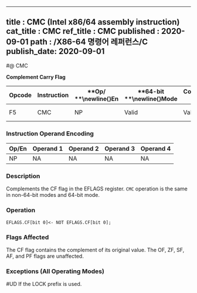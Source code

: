 ----------------------------
title : CMC (Intel x86/64 assembly instruction)
cat_title : CMC
ref_title : CMC
published : 2020-09-01
path : /X86-64 명령어 레퍼런스/C
publish_date: 2020-09-01
----------------------------
#@ CMC

**Complement Carry Flag**

|**Opcode**|**Instruction**|**Op/ **\newline{}**En**|**64-bit **\newline{}**Mode**|**Compat/**\newline{}**Leg Mode**|**Description**|
|----------|---------------|------------------------|-----------------------------|---------------------------------|---------------|
|F5|CMC|NP|Valid|Valid|Complement CF flag.|
### Instruction Operand Encoding


|Op/En|Operand 1|Operand 2|Operand 3|Operand 4|
|-----|---------|---------|---------|---------|
|NP|NA|NA|NA|NA|
### Description


Complements the CF flag in the EFLAGS register. `CMC` operation is the same in non-64-bit modes and 64-bit mode.


### Operation

```info-verb
EFLAGS.CF[bit 0]<- NOT EFLAGS.CF[bit 0];
```
### Flags Affected


The CF flag contains the complement of its original value. The OF, ZF, SF, AF, and PF flags are unaffected.

### Exceptions (All Operating Modes)


#UD  If the LOCK prefix is used.

